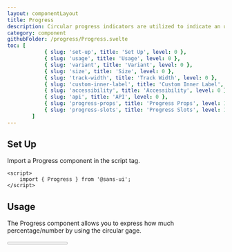 ```yaml
---
layout: componentLayout
title: Progress
description: Circular progress indicators are utilized to indicate an undetermined wait period or visually represent the duration of a process.
category: component
githubFolder: /progress/Progress.svelte
toc: [
			{ slug: 'set-up', title: 'Set Up', level: 0 },
			{ slug: 'usage', title: 'Usage', level: 0 },
			{ slug: 'variant', title: 'Variant', level: 0 },
			{ slug: 'size', title: 'Size', level: 0 },
			{ slug: 'track-width', title: 'Track Width', level: 0 },
			{ slug: 'custom-inner-label', title: 'Custom Inner Label', level: 0 },
			{ slug: 'accessibility', title: 'Accessibility', level: 0 },
			{ slug: 'api', title: 'API', level: 0 },
			{ slug: 'progress-props', title: 'Progress Props', level: 1 },
			{ slug: 'progress-slots', title: 'Progress Slots', level: 1 },
		]
---
```


<script>
	import { Progress } from '$lib';
	import { PropertyTable, SlotTable, CodeBlockWrapper, AccessibilityIcon }from "../../../mdsvex/components/index.ts"
	import * as Component from "../../../mdsvex/+layout.svelte"
	import { progressProps, progressSlots } from "./progress-props.ts"

</script>

## Set Up

Import a Progress component in the script tag.

<CodeBlockWrapper>

```svelte
<script>
	import { Progress } from '@sans-ui';
</script>
```

</CodeBlockWrapper>

## Usage

The Progress component allows you to express how much percentage/number by using the circular gage.

<Progress value={70} />

<CodeBlockWrapper>

```svelte
<script>
	import { Progress } from '@sans-ui';
</script>

<Progress value={70} />
```

</CodeBlockWrapper>

## Variant

Progress has `variant` prop to decide the color theme of it.

<div class="flex flex-row gap-2">
	<Progress variant="primary" />
	<Progress variant="secondary" />
	<Progress variant="success" />
	<Progress variant="warning" />
	<Progress variant="danger" />
</div>

<CodeBlockWrapper>

```svelte
<script>
	import { Progress } from '@sans-ui';
</script>

<Progress variant="primary" />
<Progress variant="secondary" />
<Progress variant="success" />
<Progress variant="warning" />
<Progress variant="danger" />
```

</CodeBlockWrapper>

## Size

Progress has `size` prop to decide the size theme of it. (Unlike any other components, Progress allows you to decide the size of itself by the number of the `px`)

<Progress size={100} />

<CodeBlockWrapper>

```svelte
<script>
	import { Progress } from '@sans-ui';
</script>

<Progress size={100} />
```

</CodeBlockWrapper>

## Track Width

Progress has `trackWidth` prop to decide the tracker circle's width. (Progress allows you to decide the width of the tracker by the number of the `px`)

<Progress trackWidth={10} />

<CodeBlockWrapper>

```svelte
<script>
	import { Progress } from '@sans-ui';
</script>

<Progress size={10} />
```

</CodeBlockWrapper>

## Custom Inner Label

Progress has `customInnerLabel` prop to decide the label inside of the spinner.

<Progress value={40} customInnerLabel="40 Mbps" />

<CodeBlockWrapper>

```svelte
<script>
	import { Progress } from '@sans-ui';
</script>

<Progress value={40} customInnerLabel="40 Mbps" />
```

</CodeBlockWrapper>

## Accessibility

- <div class="flex flex-row items-center gap-4"><AccessibilityIcon class="w-5 h-5"/>Exposed to assistive technology as a progress bar via ARIA.</div>
- <div class="flex flex-row items-center gap-4"><AccessibilityIcon class="w-5 h-5"/>Internationalized number formatting as a percentage or value.</div>
- <div class="flex flex-row items-center gap-4"><AccessibilityIcon class="w-5 h-5"/>Exposes the `aria-valuenow`, `aria-valuemin`, `aria-valuemax` and `aria-valuetext` `attributes`</div>

## API

Progress provides APIs(Properties) that is necessary for you to configure a Progress compponent.

### Progress Props

<PropertyTable properties={progressProps} />

### Progress Slots

<SlotTable slots={progressSlots} />
